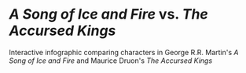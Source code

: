 # *A Song of Ice and Fire* vs. *The Accursed Kings*

Interactive infographic comparing characters in George R.R. Martin's *A Song of Ice and Fire* and Maurice Druon's *The Accursed Kings*
